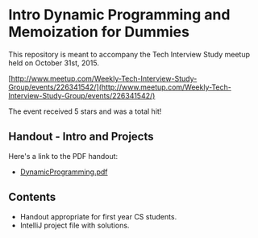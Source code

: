 # Intro Dynamic Programming and Memoization for Dummies

This repository is meant to accompany the Tech Interview Study meetup  held on October 31st, 2015. 

[http://www.meetup.com/Weekly-Tech-Interview-Study-Group/events/226341542/](http://www.meetup.com/Weekly-Tech-Interview-Study-Group/events/226341542/)

The event received 5 stars and was a total hit!

## Handout - Intro and Projects

Here's a link to the PDF handout:

* [DynamicProgramming.pdf](/blob/master/DynamicProgramming.pdf)

## Contents

* Handout appropriate for first year CS students.
* IntelliJ project file with solutions.

